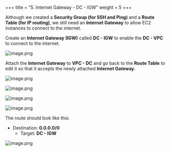 +++
title = "5. Internet Gateway - DC - IGW"
weight = 5
+++


Although we created a **Security Group (for SSH and Ping)** and a **Route Table (for IP routing)**, we still need an **Internet Gateway** to allow EC2 instances to connect to the internet.


Create an **Internet Gateway (IGW)** called **DC - IGW** to enable the **DC - VPC** to connect to the internet.


![image.png](/images/004-iv-setup-vpc-dc-resources/18-480850-image.png)


Attach the **Internet Gateway** to **VPC - DC** and go back to the **Route Table** to edit it so that it accepts the newly attached **Internet Gateway**.


![image.png](/images/004-iv-setup-vpc-dc-resources/18-738665-image.png)


![image.png](/images/004-iv-setup-vpc-dc-resources/18-134086-image.png)


![image.png](/images/004-iv-setup-vpc-dc-resources/18-105801-image.png)


![image.png](/images/004-iv-setup-vpc-dc-resources/18-263853-image.png)


The route should look like this:

- Destination: **0.0.0.0/0**
	- Target: **DC - IGW**

![image.png](/images/004-iv-setup-vpc-dc-resources/18-363277-image.png)



